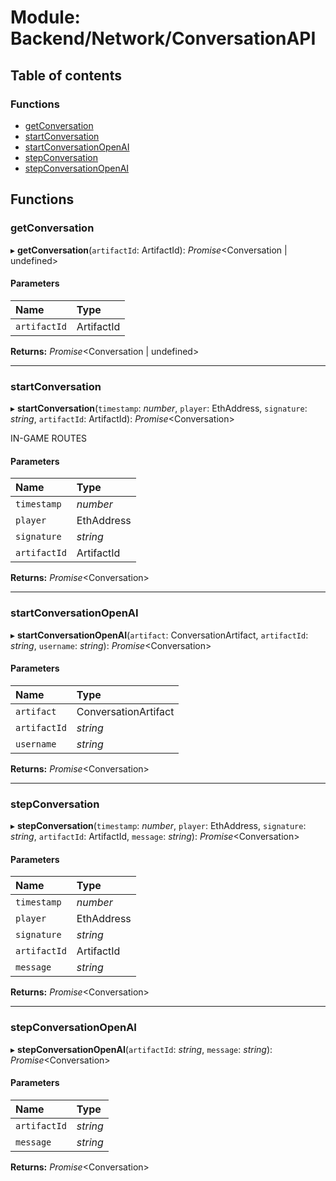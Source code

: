 # Module: Backend/Network/ConversationAPI

## Table of contents

### Functions

- [getConversation](backend_network_conversationapi.md#getconversation)
- [startConversation](backend_network_conversationapi.md#startconversation)
- [startConversationOpenAI](backend_network_conversationapi.md#startconversationopenai)
- [stepConversation](backend_network_conversationapi.md#stepconversation)
- [stepConversationOpenAI](backend_network_conversationapi.md#stepconversationopenai)

## Functions

### getConversation

▸ **getConversation**(`artifactId`: ArtifactId): _Promise_<Conversation \| undefined\>

#### Parameters

| Name         | Type       |
| :----------- | :--------- |
| `artifactId` | ArtifactId |

**Returns:** _Promise_<Conversation \| undefined\>

---

### startConversation

▸ **startConversation**(`timestamp`: _number_, `player`: EthAddress, `signature`: _string_, `artifactId`: ArtifactId): _Promise_<Conversation\>

IN-GAME ROUTES

#### Parameters

| Name         | Type       |
| :----------- | :--------- |
| `timestamp`  | _number_   |
| `player`     | EthAddress |
| `signature`  | _string_   |
| `artifactId` | ArtifactId |

**Returns:** _Promise_<Conversation\>

---

### startConversationOpenAI

▸ **startConversationOpenAI**(`artifact`: ConversationArtifact, `artifactId`: _string_, `username`: _string_): _Promise_<Conversation\>

#### Parameters

| Name         | Type                 |
| :----------- | :------------------- |
| `artifact`   | ConversationArtifact |
| `artifactId` | _string_             |
| `username`   | _string_             |

**Returns:** _Promise_<Conversation\>

---

### stepConversation

▸ **stepConversation**(`timestamp`: _number_, `player`: EthAddress, `signature`: _string_, `artifactId`: ArtifactId, `message`: _string_): _Promise_<Conversation\>

#### Parameters

| Name         | Type       |
| :----------- | :--------- |
| `timestamp`  | _number_   |
| `player`     | EthAddress |
| `signature`  | _string_   |
| `artifactId` | ArtifactId |
| `message`    | _string_   |

**Returns:** _Promise_<Conversation\>

---

### stepConversationOpenAI

▸ **stepConversationOpenAI**(`artifactId`: _string_, `message`: _string_): _Promise_<Conversation\>

#### Parameters

| Name         | Type     |
| :----------- | :------- |
| `artifactId` | _string_ |
| `message`    | _string_ |

**Returns:** _Promise_<Conversation\>
